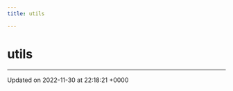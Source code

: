 ```yaml
---
title: utils

---
```


# utils








-------------------------------

Updated on 2022-11-30 at 22:18:21 +0000
